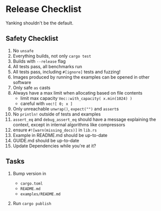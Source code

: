 # Release Checklist
Yanking shouldn't be the default.

## Safety Checklist
1. No `unsafe`
1. Everything builds, not only `cargo test`
1. Builds with `--release` flag
1. All tests pass, all benchmarks run
1. All tests pass, including `#[ignore]` tests and fuzzing!
1. Images produced by running the examples can be opened in other software
1. Only safe `as` casts
1. Always have a max limit when allocating based on file contents
    - limit max capacity `Vec::with_capacity( x.min(1024) )`
    - careful with `vec![ 0; x ]`
1. Only unreachable `unwrap()`, `expect("")` and `assert`s
1. No `println!` outside of tests and examples
1. `assert_eq` and `debug_assert_eq` should have a message explaining the context, except in internal algorithms like compressors
1. ensure `#![warn(missing_docs)]` in `lib.rs`
1. Example in README.md should be up-to-date
1. GUIDE.md should be up-to-date
1. Update Dependencies while you're at it?

## Tasks
1. Bump version in
    - `cargo.toml`
    - `README.md`
    - `examples/README.md`
    
1. Run `cargo publish`
    